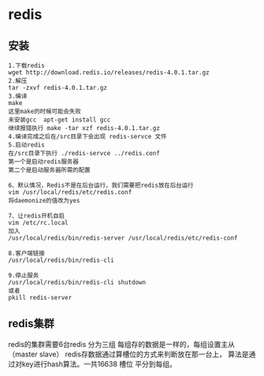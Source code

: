 # redis 

## 安装
```
1.下载redis
wget http://download.redis.io/releases/redis-4.0.1.tar.gz
2.解压
tar -zxvf redis-4.0.1.tar.gz
3.编译
make
这里make的时候可能会失败  
未安装gcc  apt-get install gcc
继续报错执行 make -tar xzf redis-4.0.1.tar.gz
4.编译完成之后在/src目录下会出现 redis-servce 文件
5.启动redis 
在/src目录下执行 ./redis-servce ../redis.conf
第一个是启动redis服务器
第二个是启动服务器所需的配置

6、默认情况，Redis不是在后台运行，我们需要把redis放在后台运行
vim /usr/local/redis/etc/redis.conf
将daemonize的值改为yes

7、让redis开机自启
vim /etc/rc.local
加入
/usr/local/redis/bin/redis-server /usr/local/redis/etc/redis-conf

8.客户端链接
/usr/local/redis/bin/redis-cli 

9.停止服务
/usr/local/redis/bin/redis-cli shutdown
或者
pkill redis-server

```


## redis集群

redis的集群需要6台redis 分为三组 每组存的数据是一样的，每组设置主从（master slave） redis存数据通过算槽位的方式来判断放在那一台上，
算法是通过对key进行hash算法。一共16638 槽位 平分到每组。




